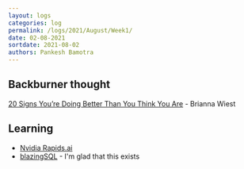 ```yaml
---
layout: logs
categories: log
permalink: /logs/2021/August/Week1/
date: 02-08-2021
sortdate: 2021-08-02
authors: Pankesh Bamotra
---
```

## Backburner thought
[20 Signs You’re Doing Better Than You Think You Are](https://thoughtcatalog.com/brianna-wiest/2015/02/20-signs-youre-doing-better-than-you-think-you-are/) - Brianna Wiest

## Learning
- [Nvidia Rapids.ai](https://docs.rapids.ai/start)
- [blazingSQL](https://blazingsql.com/) - I'm glad that this exists
